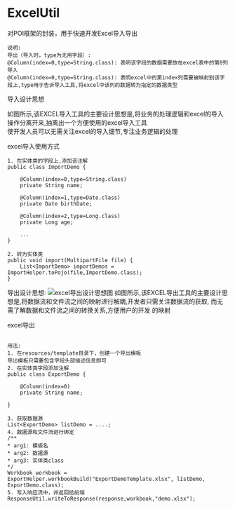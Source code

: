 # ExcelUtil
对POI框架的封装，用于快速开发Excel导入导出

```text
说明:
导出（导入时，type为无用字段）:
@Column(index=0,type=String.class): 表明该字段的数据需要放在excel表中的第0列
导入
@Column(index=0,type=String.class): 表明excel中的第index列需要被映射到该字段上,type用于告诉导入工具,将excel中该列的数据转为指定的数据类型
```

导入设计思想

如图所示,该EXCEL导入工具的主要设计思想是,将业务的处理逻辑和excel的导入操作分离开来,抽离出一个方便使用的excel导入工具  
使开发人员可以无需关注excel的导入细节,专注业务逻辑的处理

excel导入使用方式
```text
1. 在实体类的字段上,添加该注解
public class ImportDemo {
    
    @Column(index=0,type=String.class)
    private String name;
    
    @Column(index=1,type=Date.class)
    private Date birthDate;
    
    @Column(index=2,type=Long.class)
    private Long age;
    
    ...
}

2. 转为实体类
public void import(MultipartFile file) {
    List<ImportDemo> importDemos = ImportHelper.toPojo(file,ImportDemo.class);
}
```


导出设计思想:
![excel导出设计思想图](https://github.com/wjyGithub/ExcelUtil/blob/master/src/main/resources/images/excel%E5%AF%BC%E5%87%BA%E8%AE%BE%E8%AE%A1%E6%80%9D%E6%83%B3.png)
如图所示,该EXCEL导出工具的主要设计思想是,将数据流和文件流之间的映射进行解耦,开发者只需关注数据流的获取,
而无需了解数据和文件流之间的转换关系,方便用户的开发
的映射

excel导出
```$xslt

用法:
1. 在resources/template目录下，创建一个导出模板
导出模板只需要包含字段头部描述信息即可
2. 在实体类字段添加注解
public class ExportDemo {

    @Column(index=0)
    private String name;

}

3. 获取数据源
List<ExportDemo> listDemo = ....;
4. 数据源和文件流进行绑定
/**
* arg1: 模板名
* arg2: 数据源
* arg3: 实体类class
*/
Workbook workbook = ExportHelper.workbookBuild("ExportDemoTemplate.xlsx", listDemo, ExportDemo.class);
5. 写入响应流中，并返回给前端
ResponseUtil.writeToResponse(response,workbook,"demo.xlsx");
```


